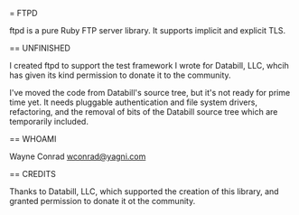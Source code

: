 = FTPD

ftpd is a pure Ruby FTP server library.  It supports implicit and
explicit TLS.

== UNFINISHED

I created ftpd to support the test framework I wrote for Databill,
LLC, whcih has given its kind permission to donate it to the
community.

I've moved the code from Databill's source tree, but it's not ready
for prime time yet.  It needs pluggable authentication and file system
drivers, refactoring, and the removal of bits of the Databill source
tree which are temporarily included.

== WHOAMI

Wayne Conrad <wconrad@yagni.com>

== CREDITS

Thanks to Databill, LLC, which supported the creation of this library,
and granted permission to donate it ot the community.

